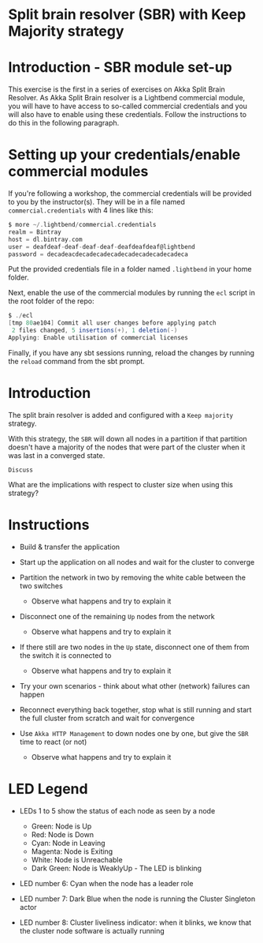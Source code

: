 # Split brain resolver (SBR) with Keep Majority strategy

# Introduction - SBR module set-up

This exercise is the first in a series of exercises on Akka Split Brain
Resolver. As Akka Split Brain resolver is a Lightbend commercial module,
you will have to have access to so-called commercial credentials and you 
will also have to enable using these credentials. Follow the instructions
to do this in the following paragraph.

# Setting up your credentials/enable commercial modules

If you're following a workshop, the commercial credentials will be provided 
to you by the instructor(s). They will be in a file named
`commercial.credentials` with 4 lines like this:

```scala
$ more ~/.lightbend/commercial.credentials
realm = Bintray
host = dl.bintray.com
user = deafdeaf-deaf-deaf-deaf-deafdeafdeaf@lightbend
password = decadeacdecadecadecadecadecadecadecadeca
```

Put the provided credentials file in a folder named `.lightbend` in your
home folder.

Next, enable the use of the commercial modules by running the `ecl` script
in the root folder of the repo:

```scala
$ ./ecl
[tmp 80ae104] Commit all user changes before applying patch
 2 files changed, 5 insertions(+), 1 deletion(-)
Applying: Enable utilisation of commercial licenses
```

Finally, if you have any sbt sessions running, reload the changes by running
the `reload` command from the sbt prompt.

# Introduction

The split brain resolver is added and configured with a `Keep majority` strategy.

With this strategy, the `SBR` will down all nodes in a partition if that
partition doesn't have a majority of the nodes that were part of the
cluster when it was last in a converged state.

`Discuss`

What are the implications with respect to cluster size when using this
strategy?

# Instructions

- Build & transfer the application
- Start up the application on all nodes and wait for the cluster to converge
- Partition the network in two by removing the white cable between the two
  switches
  - Observe what happens and try to explain it
- Disconnect one of the remaining `Up` nodes from the network
  - Observe what happens and try to explain it
- If there still are two nodes in the `Up` state, disconnect one of them
  from the switch it is connected to
  - Observe what happens and try to explain it

- Try your own scenarios - think about what other (network) failures can
  happen
  
- Reconnect everything back together, stop what is still running and
  start the full cluster from scratch and wait for convergence
- Use `Akka HTTP Management` to down nodes one by one, but give the `SBR`
  time to react (or not)
  - Observe what happens and try to explain it

# LED Legend

- LEDs 1 to 5 show the status of each node as seen by a node
    - Green:      Node is Up
    - Red:        Node is Down
    - Cyan:       Node in Leaving
    - Magenta:    Node is Exiting
    - White:      Node is Unreachable
    - Dark Green: Node is WeaklyUp - The LED is blinking

- LED number 6: Cyan when the node has a leader role
- LED number 7: Dark Blue when the node is running the Cluster Singleton actor
- LED number 8: Cluster liveliness indicator: when it blinks, we know
                that the cluster node software is actually running